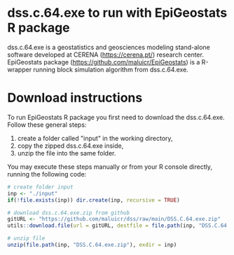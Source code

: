 
# dss.c.64.exe to run with EpiGeostats R package

dss.c.64.exe is a geostatistics and geosciences modeling stand-alone software developed at CERENA (https://cerena.pt/) research center. EpiGeostats package (https://github.com/maluicr/EpiGeostats) is a R-wrapper running block simulation algorithm from dss.c.64.exe.

# Download instructions

To run EpiGeostats R package you first need to download the dss.c.64.exe. Follow these general steps:

1. create a folder called "input" in the working directory, 
2. copy the zipped dss.c.64.exe inside,
3. unzip the file into the same folder. 

You may execute these steps manually or from your R console directly, running the following code:

```r
# create folder input
inp <- "./input"
if(!file.exists(inp)) dir.create(inp, recursive = TRUE)

# download dss.c.64.exe.zip from github
gitURL <- "https://github.com/maluicr/dss/raw/main/DSS.C.64.exe.zip"
utils::download.file(url = gitURL, destfile = file.path(inp, "DSS.C.64.exe.zip"))

# unzip file
unzip(file.path(inp, "DSS.C.64.exe.zip"), exdir = inp)
```
